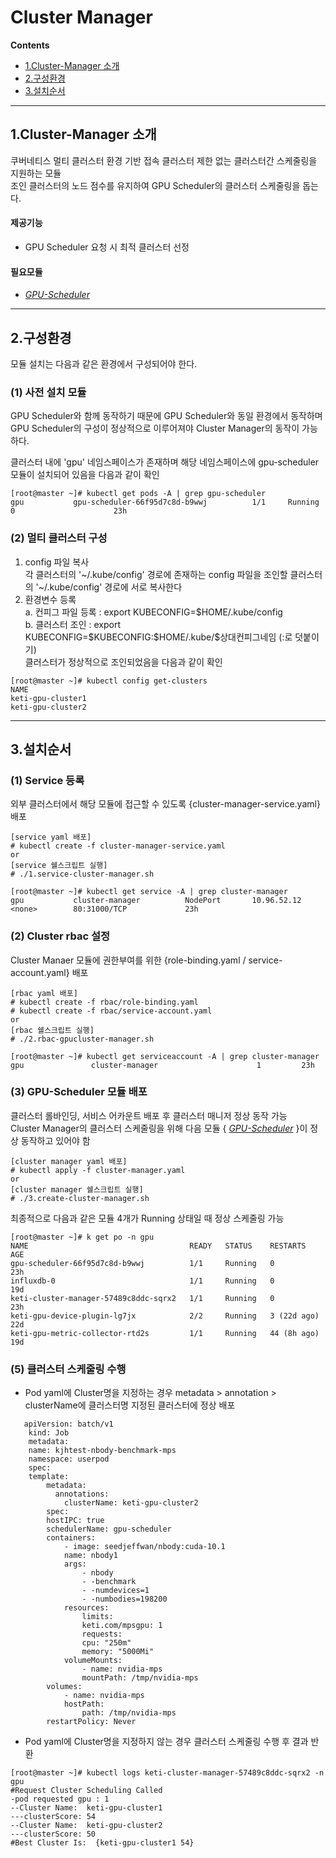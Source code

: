 # Cluster Manager
**Contents**
- [1.Cluster-Manager 소개](#introduction-of-GPU-Scheduler)
- [2.구성환경](#environment)
- [3.설치순서](#install-step)
----
## 1.Cluster-Manager 소개 
쿠버네티스 멀티 클러스터 환경 기반 접속 클러스터 제한 없는 클러스터간 스케줄링을 지원하는 모듈<br>
조인 클러스터의 노드 점수를 유지하여 GPU Scheduler의 클러스터 스케줄링을 돕는다.
#### 제공기능
- GPU Scheduler 요청 시 최적 클러스터 선정
#### 필요모듈
- *[GPU-Scheduler](https://github.com/KETI-ExaScale/GPU-Scheduler)*
---
## 2.구성환경
모듈 설치는 다음과 같은 환경에서 구성되어야 한다.<br>
### (1) 사전 설치 모듈
GPU Scheduler와 함께 동작하기 때문에 GPU Scheduler와 동일 환경에서 동작하며<br>
GPU Scheduler의 구성이 정상적으로 이루어져야 Cluster Manager의 동작이 가능하다.<br>

클러스터 내에 'gpu' 네임스페이스가 존재하며 해당 네임스페이스에 gpu-scheduler 모듈이 설치되어 있음을 다음과 같이 확인<br>
```
[root@master ~]# kubectl get pods -A | grep gpu-scheduler
gpu           gpu-scheduler-66f95d7c8d-b9wwj          1/1     Running     0                      23h
```
### (2) 멀티 클러스터 구성
1. config 파일 복사<br> 
각 클러스터의 '~/.kube/config' 경로에 존재하는 config 파일을 조인할 클러스터의 '~/.kube/config' 경로에 서로 복사한다
2. 환경변수 등록<br>
a. 컨피그 파일 등록 : export KUBECONFIG=\$HOME/.kube/config <br>
b. 클러스터 조인 : export KUBECONFIG=\$KUBECONFIG:\$HOME/.kube/\$상대컨피그네임 (:로 덧붙이기) <br>
클러스터가 정상적으로 조인되었음을 다음과 같이 확인
```
[root@master ~]# kubectl config get-clusters
NAME
keti-gpu-cluster1
keti-gpu-cluster2
```
---
## 3.설치순서
### (1) Service 등록
외부 클러스터에서 해당 모듈에 접근할 수 있도록 {cluster-manager-service.yaml} 배포
```
[service yaml 배포]
# kubectl create -f cluster-manager-service.yaml
or
[service 쉘스크립트 실행]
# ./1.service-cluster-manager.sh
```
```
[root@master ~]# kubectl get service -A | grep cluster-manager
gpu           cluster-manager          NodePort       10.96.52.12      <none>        80:31000/TCP             23h
```
### (2) Cluster rbac 설정
Cluster Manaer 모듈에 권한부여를 위한 {role-binding.yaml / service-account.yaml} 배포
```
[rbac yaml 배포]
# kubectl create -f rbac/role-binding.yaml
# kubectl create -f rbac/service-account.yaml
or
[rbac 쉘스크립트 실행]
# ./2.rbac-gpucluster-manager.sh
```
```
[root@master ~]# kubectl get serviceaccount -A | grep cluster-manager
gpu               cluster-manager                      1         23h
```
### (3) GPU-Scheduler 모듈 배포
클러스터 롤바인딩, 서비스 어카운트 배포 후 클러스터 매니저 정상 동작 가능 <br>
Cluster Manager의 클러스터 스케줄링을 위해 다음 모듈 {
*[GPU-Scheduler](https://github.com/KETI-ExaScale/GPU-Scheduler)* }이 정상 동작하고 있어야 함
```
[cluster manager yaml 배포]
# kubectl apply -f cluster-manager.yaml
or
[cluster manager 쉘스크립트 실행]
# ./3.create-cluster-manager.sh
```
최종적으로 다음과 같은 모듈 4개가 Running 상태일 때 정상 스케줄링 가능
```
[root@master ~]# k get po -n gpu
NAME                                    READY   STATUS    RESTARTS      AGE
gpu-scheduler-66f95d7c8d-b9wwj          1/1     Running   0             23h
influxdb-0                              1/1     Running   0             19d
keti-cluster-manager-57489c8ddc-sqrx2   1/1     Running   0             23h
keti-gpu-device-plugin-lg7jx            2/2     Running   3 (22d ago)   22d
keti-gpu-metric-collector-rtd2s         1/1     Running   44 (8h ago)   19d
```
### (5) 클러스터 스케줄링 수행
+ Pod yaml에 Cluster명을 지정하는 경우 metadata > annotation > clusterName에 클러스터명 지정된 클러스터에 정상 배포
```
   apiVersion: batch/v1
    kind: Job
    metadata:
    name: kjhtest-nbody-benchmark-mps
    namespace: userpod
    spec:
    template:
        metadata:
          annotations:
            clusterName: keti-gpu-cluster2
        spec:
        hostIPC: true
        schedulerName: gpu-scheduler
        containers:
            - image: seedjeffwan/nbody:cuda-10.1
            name: nbody1
            args:
                - nbody
                - -benchmark
                - -numdevices=1
                - -numbodies=198200
            resources:
                limits:
                keti.com/mpsgpu: 1
                requests:
                cpu: "250m"
                memory: "5000Mi"
            volumeMounts:
                - name: nvidia-mps
                mountPath: /tmp/nvidia-mps 
        volumes:
            - name: nvidia-mps
            hostPath:
                path: /tmp/nvidia-mps
        restartPolicy: Never
```
+ Pod yaml에 Cluster명을 지정하지 않는 경우 클러스터 스케줄링 수행 후 결과 반환
```
[root@master ~]# kubectl logs keti-cluster-manager-57489c8ddc-sqrx2 -n gpu
#Request Cluster Scheduling Called
-pod requested gpu : 1
--Cluster Name:  keti-gpu-cluster1
---clusterScore: 54
--Cluster Name:  keti-gpu-cluster2
---clusterScore: 50
#Best Cluster Is:  {keti-gpu-cluster1 54}
```
